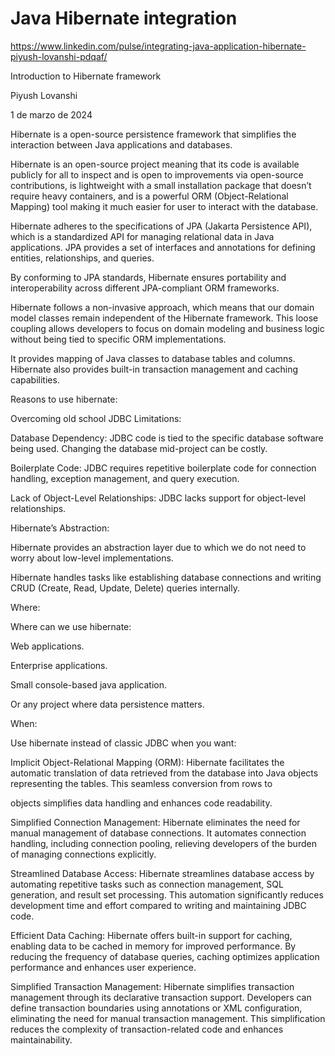 # Java Hibernate integration

https://www.linkedin.com/pulse/integrating-java-application-hibernate-piyush-lovanshi-pdqaf/

Introduction to Hibernate framework

Piyush Lovanshi

1 de marzo de 2024

Hibernate is a open-source persistence framework that simplifies the interaction between Java applications and databases.

Hibernate is an open-source project meaning that its code is available publicly for all to inspect and is open to improvements via open-source contributions, is lightweight with a small installation package that doesn’t require heavy containers, and is a powerful ORM (Object-Relational Mapping) tool making it much easier for user to interact with the database.

Hibernate adheres to the specifications of JPA (Jakarta Persistence API), which is a standardized API for managing relational data in Java applications. JPA provides a set of interfaces and annotations for defining entities, relationships, and queries. 

By conforming to JPA standards, Hibernate ensures portability and interoperability across different JPA-compliant ORM frameworks.

Hibernate follows a non-invasive approach, which means that our domain model classes remain independent of the Hibernate framework. This loose coupling allows developers to focus on domain modeling and business 
logic without being tied to specific ORM implementations.

It provides mapping of Java classes to database tables and columns. Hibernate also provides built-in transaction management and caching capabilities.

Reasons to use hibernate:

Overcoming old school JDBC Limitations: 

Database Dependency: JDBC code is tied to the specific database software being used. Changing the database mid-project can be costly.

Boilerplate Code: JDBC requires repetitive boilerplate code for connection handling, exception management, and query execution.

Lack of Object-Level Relationships: JDBC lacks support for object-level relationships.

Hibernate’s Abstraction: 

Hibernate provides an abstraction layer due to which we do not need to worry about low-level implementations.

Hibernate handles tasks like establishing database connections and writing CRUD (Create, Read, Update, Delete) queries internally.

Where:

Where can we use hibernate:

Web applications.

Enterprise applications.

Small console-based java application.

Or any project where data persistence matters.

When:

Use hibernate instead of classic JDBC when you want:

Implicit Object-Relational Mapping (ORM): Hibernate facilitates the automatic translation of data retrieved from the database into Java objects representing the tables. This seamless conversion from rows to 

objects simplifies data handling and enhances code readability.

Simplified Connection Management: Hibernate eliminates the need for manual management of database connections. It automates connection handling, including connection pooling, relieving developers of the burden of 
managing connections explicitly.

Streamlined Database Access: Hibernate streamlines database access by automating repetitive tasks such as connection management, SQL generation, and result set processing. This automation significantly reduces development time and effort compared to writing and maintaining JDBC code.

Efficient Data Caching: Hibernate offers built-in support for caching, enabling data to be cached in memory for improved performance. By reducing the frequency of database queries, caching optimizes application performance and enhances user experience.

Simplified Transaction Management: Hibernate simplifies transaction management through its declarative transaction support. Developers can define transaction boundaries using annotations or XML configuration, eliminating the need for manual transaction management. This simplification reduces the complexity of transaction-related code and enhances maintainability.

